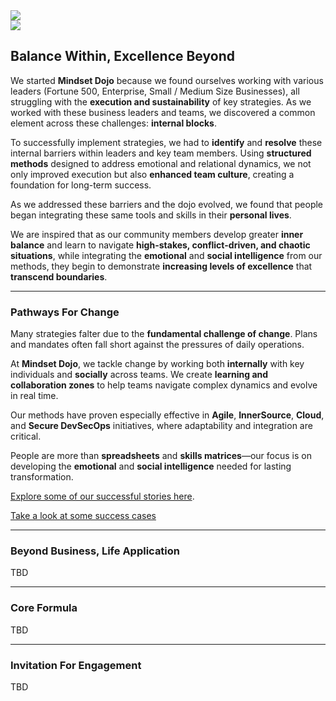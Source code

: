 
<div class="row">
    <div class="col-md-5 col-sm-4 text-center">
        <img class="img-fluid" src="images/DojoLogo-Black-Center.png" style="max-height:350px">
    </div>
    <div class="col-md-7 col-sm-8 text-right d-none d-sm-block">
        <img class="img-fluid" src="images/Pagoda-Black.png" style="max-height:350px">
    </div>
</div>

## Balance Within, Excellence Beyond

We started **Mindset Dojo** because we found ourselves working with various leaders (Fortune 500, Enterprise, Small / Medium Size Businesses), all struggling with the **execution and sustainability** of key strategies. As we worked with these business leaders and teams, we discovered a common element across these challenges: **internal blocks**.

To successfully implement strategies, we had to **identify** and **resolve** these internal barriers within leaders and key team members. Using **structured methods** designed to address emotional and relational dynamics, we not only improved execution but also **enhanced team culture**, creating a foundation for long-term success.

As we addressed these barriers and the dojo evolved, we found that people began integrating these same tools and skills in their **personal lives**.

We are inspired that as our community members develop greater **inner balance** and learn to navigate **high-stakes, conflict-driven, and chaotic situations**, while integrating the **emotional** and **social intelligence** from our methods, they begin to demonstrate **increasing levels of excellence** that **transcend boundaries**.

---

### Pathways For Change

Many strategies falter due to the **fundamental challenge of change**. Plans and mandates often fall short against the pressures of daily operations.

At **Mindset Dojo**, we tackle change by working both **internally** with key individuals and **socially** across teams. We create **learning and collaboration zones** to help teams navigate complex dynamics and evolve in real time.

Our methods have proven especially effective in **Agile**, **InnerSource**, **Cloud**, and **Secure DevSecOps** initiatives, where adaptability and integration are critical.

People are more than **spreadsheets** and **skills matrices**—our focus is on developing the **emotional** and **social intelligence** needed for lasting transformation.

[Explore some of our successful stories here](#).


[Take a look at some success cases](https://projects.michael.basil.one/)

---

### Beyond Business, Life Application

TBD

---

### Core Formula

TBD

---

### Invitation For Engagement

TBD
